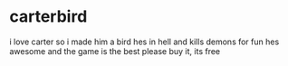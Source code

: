 # carterbird

i love carter so i made him a bird
hes in hell and kills demons for fun
hes awesome and the game is the best
please buy it, its free


